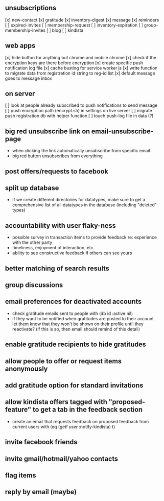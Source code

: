 ## unsubscriptions
 [x] new-contact
 [x] gratitude
 [x] inventory-digest
 [x] message
 [x] reminders
 [ ] expired-invites
 [ ] membership-request
 [ ] inventory-expiration
 [ ] group-membership-invites
 [ ] blog
 [ ] kindista

## web apps
 [x] hide button for anything but chrome and mobile chrome
 [x] check if the encryption keys are there before encryption
 [x] create specific push notification log file
 [x] cache busting for service worker js
 [x] write function to migrate data from registration id string to reg-id list
 [x] default message goes to message inbox
 ## on server
   [ ] look at people already subscribed to push notifications to send message
   [ ] push encryption path (encrypt.sh) in settings on live server
   [ ] migrate push registration db with helper function
   [ ] touch push-log file in data (?)
## big red unsubscribe link on email-unsubscribe-page
  - when clicking the link automatically unsubscribe from specific email
  - big red button unsubscribes from everything
## post offers/requests to facebook
## split up database
  - if we create different directories for datatypes, make sure to get a comprehensive list of all datatypes in the database (including "deleted" types)
## accountability with user flaky-ness
  - possible survey in transaction items to provide feedback re: experience
    with the other party
  - timeliness, enjoyment of interaction, etc.
  - ability to see constructive feedback if others can see yours
## better matching of search results
## group discussions
## email preferences for deactivated accounts
  - check gratitude emails sent to people with (db id :active nil)
  - if they want to be notified when gratitudes are posted to their account
    let them know that they won't be shown on their profile until they
    reactivate? (if this is so, then email should remind of this detail)
## enable gratitude recipients to hide gratitudes
## allow people to offer or request items anonymously
## add gratitude option for standard invitations
## allow kindista offers tagged with "proposed-feature" to get a tab in the feedback section
  - create an email that requests feedback on proposed feedback from current users with (eq (getf *user* :notify-kindista) t)
## invite facebook friends
## invite gmail/hotmail/yahoo contacts
## flag items
## reply by email (maybe)
